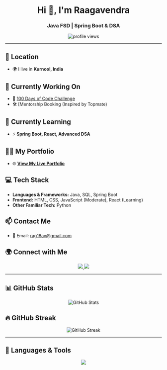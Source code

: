 <h1 align="center">Hi 👋, I'm Raagavendra</h1>
<h3 align="center">Java FSD | Spring Boot & DSA</h3>

<p align="center">
  <img src="https://komarev.com/ghpvc/?username=Ragav15P&label=Profile%20Views&color=0e75b6&style=flat" alt="profile views" />
</p>

---

## 📍 Location
- 🌍 I live in **Kurnool, India**

## 🔭 Currently Working On  
- 🚀 [100 Days of Code Challenge](https://github.com/Ragav15P/DSA)  
- 🛠 [Mentorship Booking (Inspired by Topmate)

## 🌱 Currently Learning  
- ⚡ **Spring Boot, React, Advanced DSA**

## 👨‍💻 My Portfolio  
- 🌐 **[View My Live Portfolio](https://demo-deployment-latest-h96x.onrender.com/)**

## 💻 Tech Stack  
- **Languages & Frameworks:** Java, SQL, Spring Boot  
- **Frontend:** HTML, CSS, JavaScript (Moderate), React (Learning)  
- **Other Familiar Tech:** Python  

## 📫 Contact Me  
- 📧 Email: [rag18av@gmail.com](mailto:rag18av@gmail.com)  

## 🌍 Connect with Me  
<p align="center">
  <a href="https://github.com/Ragav15P">
    <img src="https://img.shields.io/badge/GitHub-%23121011.svg?style=for-the-badge&logo=github&logoColor=white" />
  </a>
  <a href="https://www.instagram.com/hello_ragav7/">
    <img src="https://img.shields.io/badge/Instagram-%23E4405F.svg?style=for-the-badge&logo=instagram&logoColor=white" />
  </a>
</p>

---

## 📊 GitHub Stats  
<p align="center">
  <img src="https://github-readme-stats.vercel.app/api?username=Ragav15P&show_icons=true&theme=radical" alt="GitHub Stats" />
</p>

## 🔥 GitHub Streak  
<p align="center">
  <img src="https://streak-stats.demolab.com?user=Ragav15P&theme=radical" alt="GitHub Streak" />
</p>

---

## 🚀 Languages & Tools  
<p align="center">
  <img src="https://skillicons.dev/icons?i=java,spring,html,css,js,react,python,sql,git,github" />
</p>
